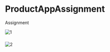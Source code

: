 # ProductAppAssignment
Assignment

![1](https://github.com/JwalantModi15/ProductAppAssignment/assets/78471553/fd90c0a9-188e-4f17-bac3-0a6b0de803b5)

###

![2](https://github.com/JwalantModi15/ProductAppAssignment/assets/78471553/60c6ce95-ef89-40e0-b9f3-6c4815d80e8d)



